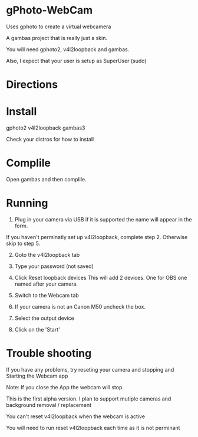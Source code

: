 # gPhoto-WebCam
Uses gphoto  to create a virtual webcamera

A gambas project that is really just a skin. 

You will need gphoto2, v4l2loopback and gambas.

Also, I expect that your user is setup as SuperUser (sudo)
# Directions

# Install 
  gphoto2
  v4l2loopback 
  gambas3
  
  Check your distros for how to install
  

# Complile

Open gambas and then complile. 

# Running

1. Plug in your camera via USB
  if it is supported the name will appear in the form.
  
If you haven't perminatly set up v4l2loopback, complete step 2. Otherwise skip to step 5.

2. Goto the v4l2loopback tab 

3. Type your password (not saved)

4. Click Reset loopback devices
  This will add 2 devices. One for OBS one named after your camera.
  
5. Switch to the Webcam tab

6. If your camera is not an Canon M50 uncheck the box. 

7. Select the output device

8. Click on the 'Start'

# Trouble shooting

If you have any problems, try reseting your camera and stopping and Starting the Webcam app

Note: If you close the App the webcam will stop.

This is the first alpha version. I plan to support mutiple cameras and background removal / replacement

You can't reset v4l2loopback when the webcam is active

You will need to run reset v4l2loopback each time as it is not perminant



